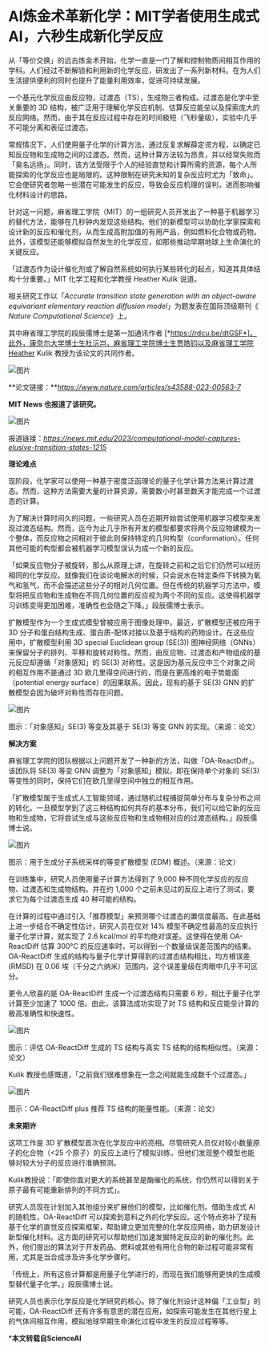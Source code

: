 # AI炼金术革新化学：MIT学者使用生成式AI，六秒生成新化学反应

从「等价交换」的远古炼金术开始，化学一直是一门了解和控制物质间相互作用的学科。人们经过不断解锁和利用新的化学反应，研发出了一系列新材料。在为人们生活提供便利的同时也提升了能量利用效率，促进可持续发展。

一个基元化学反应由反应物，过渡态（TS），生成物三者构成。过渡态是化学中至关重要的 3D 结构，被广泛用于理解化学反应机制、估算反应能垒以及探索庞大的反应网络。然而，由于其在反应过程中存在的时间极短（飞秒量级），实验中几乎不可能分离和表征过渡态。

常规情况下，人们使用量子化学的计算方法，通过反复求解薛定谔方程，以确定已知反应物和生成物之间的过渡态。然而，这种计算方法较为昂贵，并以经常失败而「臭名远扬」。同时，该方法受限于个人的经验直觉和计算所需的资源，每个人所能探索的化学反应也是局限的。这种限制在研究未知的复杂反应时尤为「致命」。它会使研究者忽略一些潜在可能发生的反应，导致会反应机理的误判，进而影响催化材料设计的思路。

针对这一问题，麻省理工学院（MIT）的一组研究人员开发出了一种基于机器学习的替代方法，能够在几秒钟内发现这些结构。他们的新模型可以协助化学家探索和设计新的反应和催化剂，从而生成高附加值的有用产品，例如燃料化合物或药物。此外，该模型还能够模拟自然发生的化学反应，如那些推动早期地球上生命演化的关键反应。

「过渡态作为设计催化剂或了解自然系统如何执行某些转化的起点，知道其具体结构十分重要。」MIT 化学工程和化学教授 Heather Kulik 说道。

相关研究工作以「​*Accurate transition state generation with an object-aware equivariant elementary reaction diffusion model*​」为题发表在国际顶级期刊《​*Nature Computational Science*​》上。

其中麻省理工学院的段辰儒博士是第一加通讯作者 [*https://rdcu.be/dtGSF*]。此外，康奈尔大学博士生杜沅岂，麻省理工学院博士生贾皓钧以及麻省理工学院Heather Kulik 教授为该论文的共同作者。

![图片](https://pic.imgdb.cn/item/65f009469f345e8d03d41950.png)

**论文链接：***https://www.nature.com/articles/s43588-023-00563-7*

**MIT News 也报道了该研究。**

![图片](https://pic.imgdb.cn/item/65f009549f345e8d03d45528.png)

报道链接：*https://news.mit.edu/2023/computational-model-captures-elusive-transition-states-1215*

**理论难点**

现阶段，化学家可以使用一种基于密度泛函理论的量子化学计算方法来计算过渡态。然而，这种方法需要大量的计算资源，需要数小时甚至数天才能完成一个过渡态的计算。

为了解决计算时间久的问题，一些研究人员在近期开始尝试使用机器学习模型来发现过渡态结构。然而，迄今为止几乎所有开发的模型都要求将两个反应物建模为一个整体，而反应物之间相对于彼此则保持特定的几何构型（conformation）。任何其他可能的构型都会被机器学习模型误认为成一个新的反应。

「如果反应物分子被旋转，那么从原理上讲，在旋转之前和之后它们仍然可以经历相同的化学反应。就像我们在谈论电解水的时候，只会说水在特定条件下转换为氧气和氢气，而不会描述这些分子的相对几何位置。但在传统的机器学习方法中，模型将把反应物和生成物在不同几何位置的反应视为两个不同的反应。这使得机器学习训练变得更加困难，准确性也会随之下降。」段辰儒博士表示。

扩散模型作为一个生成式模型曾被应用于图像处理中。最近，扩散模型还被应用于 3D 分子和蛋白结构生成、蛋白质-配体对接以及基于结构的药物设计。在这些应用中，扩散模型利用 3D special Euclidean group (SE(3)) 图神经网络（GNNs）来保留分子的排列、平移和旋转对称性。然而，由反应物、过渡态和产物组成的基元反应却遵循「对象感知」的 SE(3) 对称性。这是因为基元反应中三个对象之间的相互作用不是通过 3D 欧几里得空间进行的，而是在更高维的电子势能面（potential energy surface）的因果联系。因此，现有的基于 SE(3)  GNN 的扩散模型会因为破坏对称性而存在问题。

![图片](https://pic.imgdb.cn/item/65f009619f345e8d03d482a3.png)

图示：「对象感知」SE(3) 等变及其基于 SE(3) 等变 GNN 的实现。（来源：论文）

**解决方案**

麻省理工学院的团队根据以上问题开发了一种新的方法，叫做「OA-ReactDiff」。该团队将 SE(3) 等变 GNN 调整为「对象感知」模拟，即在保持单个对象的 SE(3) 等变性的同时，保持它们在欧几里得空间中独立的相互作用。

「扩散模型属于生成式人工智能领域，通过随机过程捕捉简单分布与复杂分布之间的转化。一旦模型学到了这三种结构如何共存的基本分布，我们可以给它新的反应物和生成物，它将尝试生成与这些反应物和生成物相对应的过渡态结构。」段辰儒博士说。

![图片](https://pic.imgdb.cn/item/65f0096d9f345e8d03d4b459.png)

图示：用于生成分子系统采样的等变扩散模型 (EDM) 概述。（来源：论文）

在训练集中，研究人员使用量子计算方法得到了 9,000 种不同化学反应的反应物、过渡态和生成物结构。并在约 1,000 个之前未见过的反应上进行了测试，要求它为每个过渡态生成 40 种可能的结构。

在计算的过程中通过引入「推荐模型」来预测哪个过渡态的置信度最高。在此基础上进一步结合不确定性估计，研究人员在仅对 14% 模型不确定性最高的反应执行量子化学计算，就实现了 2.6 kcal/mol 的平均绝对误差。这使得在使用 OA-ReactDiff 估算 300°C 的反应速率时，可以得到一个数量级误差范围内的结果。OA-ReactDiff 生成的结构与量子化学计算得到的过渡态结构相比，均方根误差 (RMSD) 在 0.06 埃（千分之六纳米）范围内，这个误差量级在肉眼中几乎不可区分。

更令人欣喜的是 OA-ReactDiff 生成一个过渡态结构只需要 6 秒，相比于量子化学计算至少加速了 1000 倍。由此，该算法成功实现了对 TS 结构和反应能垒计算的极高准确性和快速性。

![图片](https://pic.imgdb.cn/item/65f009799f345e8d03d4e410.png)

图示：评估 OA-ReactDiff 生成的 TS 结构与真实 TS 结构的结构相似性。（来源：论文）

Kulik 教授也感慨道，「之前我们很难想象在一念之间就能生成数千个过渡态。」

![图片](https://pic.imgdb.cn/item/65f009859f345e8d03d511c7.png)

图示：OA-ReactDiff plus 推荐 TS 结构的能量性能。（来源：论文）

**未来期许**

这项工作是 3D 扩散模型首次在化学反应中的亮相。尽管研究人员仅对较小数量原子的化合物（<25 个原子）的反应上进行了模拟训练，但他们发现整个模型也能够对较大分子的反应进行准确预测。

Kulik教授说：「即使你面对更大的系统甚至是酶催化的系统，你仍然可以得到关于原子最有可能重新排列的不同方式」。

研究人员现在计划加入其他组分来扩展他们的模型，比如催化剂。借助生成式 AI 的随机性，OA-ReactDiff 可以探索到意料之外的化学反应。这个特点弥补了现有基于化学的直觉反应探索框架，帮助建立更加完整的化学反应网络，助力研发设计新型催化材料。这方面的研究可以帮助他们加速发掘特定反应的新的催化剂。此外，他们提出的算法对于开发药品、燃料或其他有用化合物的新过程可能非常有用，尤其是当合成涉及许多化学步骤时。

「传统上，所有这些计算都是用量子化学进行的，而现在我们能够用更快的生成模型替代量子化学。」段辰儒博士说。

研究人员也表示化学反应是化学研究的核心。除了催化剂设计这种偏「工业型」的可能，OA-ReactDiff 还有许多有意思的潜在应用，如探索可能发生在其他行星上的气体间相互作用，模拟地球早期生命演化过程中发生的反应过程等等。

***本文转载自ScienceAI**

